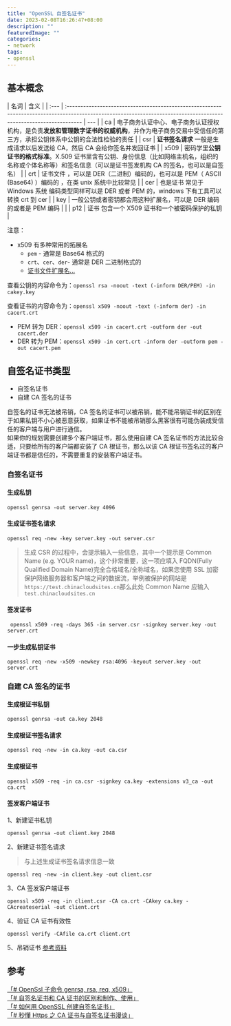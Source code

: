 ```yaml
---
title: "OpenSSL 自签名证书"
date: 2023-02-08T16:26:47+08:00
description: ""
featuredImage: ""
categories:
- network
tags:
- openssl
---
```

## 基本概念

| 名词 | 含义                                                                                                                                                               |
| :--- | :----------------------------------------------------------------------------------------------------------------------------------------------------------------- | --- |
| ca   | 电子商务认证中心、电子商务认证授权机构，是负责**发放和管理数字证书的权威机构**，并作为电子商务交易中受信任的第三方，承担公钥体系中公钥的合法性检验的责任           |
| csr  | **证书签名请求** 一般是生成请求以后发送给 CA，然后 CA 会给你签名并发回证书                                                                                         |
| x509 | 密码学里**公钥证书的格式标准**。X.509 证书里含有公钥、身份信息（比如网络主机名，组织的名称或个体名称等）和签名信息（可以是证书签发机构 CA 的签名，也可以是自签名） |
| crt  | 证书文件 ，可以是 DER（二进制）编码的，也可以是 PEM（ ASCII (Base64) ）编码的 ，在类 unix 系统中比较常见                                                           |
| cer  | 也是证书 常见于 Windows 系统 编码类型同样可以是 DER 或者 PEM 的，windows 下有工具可以转换 crt 到 cer                                                               |
| key  | 一般公钥或者密钥都会用这种扩展名，可以是 DER 编码的或者是 PEM 编码                                                                                                 |     |
| p12  | 证书 包含一个 X509 证书和一个被密码保护的私钥                                                                                                                      |

注意：

- x509 有多种常用的拓展名
  - `pem` - 通常是 Base64 格式的
  - `crt`、`cer`、`der`- 通常是 DER 二进制格式的
  - [证书文件扩展名...](https://zh.wikipedia.org/wiki/X.509#%E8%AF%81%E4%B9%A6%E6%96%87%E4%BB%B6%E6%89%A9%E5%B1%95%E5%90%8D)
    
查看公钥的内容命令为：`openssl rsa -noout -text (-inform DER/PEM) -in cakey.key`
    
查看证书的内容命令为：`openssl x509 -noout -text (-inform der) -in cacert.crt`  
    
- PEM 转为 DER：`openssl x509 -in cacert.crt -outform der -out cacert.der`
- DER 转为 PEM：`openssl x509 -in cert.crt -inform der -outform pem -out cacert.pem`

## 自签名证书类型

- 自签名证书
- 自建 CA 签名的证书

自签名的证书无法被吊销，CA 签名的证书可以被吊销，能不能吊销证书的区别在于如果私钥不小心被恶意获取，如果证书不能被吊销那么黑客很有可能伪装成受信任的客户端与用户进行通信。  
如果你的规划需要创建多个客户端证书，那么使用自建 CA 签名证书的方法比较合适，只要给所有的客户端都安装了 CA 根证书，那么以该 CA 根证书签名过的客户端证书都是信任的，不需要重复的安装客户端证书。

### 自签名证书

#### 生成私钥

```shell
openssl genrsa -out server.key 4096
```

#### 生成证书签名请求

```shell
openssl req -new -key server.key -out server.csr
```

> 生成 CSR 的过程中，会提示输入一些信息，其中一个提示是 Common Name (e.g. YOUR name)，这个非常重要，这一项应填入 FQDN(Fully Qualified Domain Name)完全合格域名/全称域名，如果您使用 SSL 加密保护网络服务器和客户端之间的数据流，举例被保护的网站是 `https://test.chinacloudsites.cn`那么此处 Common Name 应输入 `test.chinacloudsites.cn`

#### 签发证书

```shell
 openssl x509 -req -days 365 -in server.csr -signkey server.key -out server.crt
```

#### 一步生成私钥证书

```shell
openssl req -new -x509 -newkey rsa:4096 -keyout server.key -out server.crt
```

### 自建 CA 签名的证书

#### 生成根证书私钥

```shell
openssl genrsa -out ca.key 2048
```

#### 生成根证书签名请求

```shell
openssl req -new -in ca.key -out ca.csr
```

#### 生成根证书

```shell
openssl x509 -req -in ca.csr -signkey ca.key -extensions v3_ca -out ca.crt
```

#### 签发客户端证书

1、新建证书私钥

```shell
openssl genrsa -out client.key 2048
```

2、新建证书签名请求

> 与上述生成证书签名请求信息一致

```shell
openssl req -new -in client.key -out client.csr
```

3、CA 签发客户端证书

```shell
openssl x509 -req -in client.csr -CA ca.crt -CAkey ca.key -CAcreateserial -out client.crt
```

4、验证 CA 证书有效性

```shell
openssl verify -CAfile ca.crt client.crt
```

5、吊销证书 [参考资料](https://www.cnblogs.com/zhaobowen/p/13321578.html)

## 参考

[「# OpenSsl 子命令 genrsa, rsa, req, x509」](https://blog.csdn.net/t990423909/article/details/120837032)  
[「# 自签名证书和 CA 证书的区别和制作、使用」](https://www.cnblogs.com/zhaobowen/p/13321578.html)  
[「# 如何用 OpenSSL 创建自签名证书」](https://docs.azure.cn/zh-cn/articles/azure-operations-guide/application-gateway/aog-application-gateway-howto-create-self-signed-cert-via-openssl)  
[「# 秒懂 Https 之 CA 证书与自签名证书漫谈」](https://shusheng007.top/2020/07/25/1-3/)  
